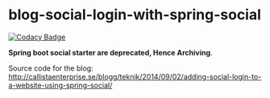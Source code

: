 blog-social-login-with-spring-social
====================================

[![Codacy Badge](https://api.codacy.com/project/badge/Grade/a735adb5c3354aa494722a2ba46616c9)](https://www.codacy.com/app/rajadilipkolli/social-login-with-spring-social-boot?utm_source=github.com&utm_medium=referral&utm_content=rajadilipkolli/social-login-with-spring-social-boot&utm_campaign=badger)

**Spring boot social starter are deprecated, Hence Archiving**.

Source code for the blog: http://callistaenterprise.se/blogg/teknik/2014/09/02/adding-social-login-to-a-website-using-spring-social/
